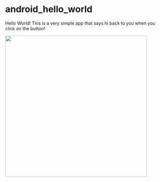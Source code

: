 android_hello_world
===================

Hello World! This is a very simple app that says hi back to you when you click on the button!

<img src="https://i.imgur.com/FWL9BM9.gif" width="450" />

